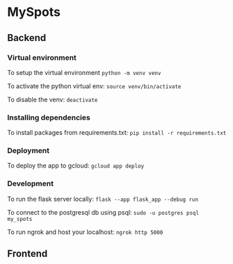 # MySpots

## Backend

### Virtual environment

To setup the virtual environment
`python -m venv venv`

To activate the python virtual env:
`source venv/bin/activate`

To disable the venv:
`deactivate`

### Installing dependencies

To install packages from requirements.txt:
`pip install -r requirements.txt`

### Deployment

To deploy the app to gcloud:
`gcloud app deploy`

### Development

To run the flask server locally:
`flask --app flask_app --debug run`

To connect to the postgresql db using psql:
`sudo -u postgres psql my_spots`

To run ngrok and host your localhost:
`ngrok http 5000`

## Frontend

